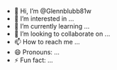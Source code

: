 - 👋 Hi, I’m @Glennblubb81w
- 👀 I’m interested in ...
- 🌱 I’m currently learning ...
- 💞️ I’m looking to collaborate on ...
- 📫 How to reach me ...
- 😄 Pronouns: ...
- ⚡ Fun fact: ...

<!---
Glennblubb81w/Glennblubb81w is a ✨ special ✨ repository because its `README.md` (this file) appears on your GitHub profile.
You can click the Preview link to take a look at your changes.
--->
